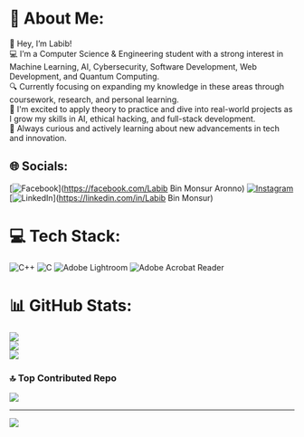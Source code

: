 # 💫 About Me:
👋 Hey, I’m Labib!<br>💻 I’m a Computer Science & Engineering student with a strong interest in Machine Learning, AI, Cybersecurity, Software Development, Web Development, and Quantum Computing.<br>🔍 Currently focusing on expanding my knowledge in these areas through coursework, research, and personal learning.<br>🚀 I'm excited to apply theory to practice and dive into real-world projects as I grow my skills in AI, ethical hacking, and full-stack development.<br>🌱 Always curious and actively learning about new advancements in tech and innovation.


## 🌐 Socials:
[![Facebook](https://img.shields.io/badge/Facebook-%231877F2.svg?logo=Facebook&logoColor=white)](https://facebook.com/Labib Bin Monsur Aronno) [![Instagram](https://img.shields.io/badge/Instagram-%23E4405F.svg?logo=Instagram&logoColor=white)](https://instagram.com/_labibbb_) [![LinkedIn](https://img.shields.io/badge/LinkedIn-%230077B5.svg?logo=linkedin&logoColor=white)](https://linkedin.com/in/Labib Bin Monsur) 

# 💻 Tech Stack:
![C++](https://img.shields.io/badge/c++-%2300599C.svg?style=for-the-badge&logo=c%2B%2B&logoColor=white) ![C](https://img.shields.io/badge/c-%2300599C.svg?style=for-the-badge&logo=c&logoColor=white) ![Adobe Lightroom](https://img.shields.io/badge/Adobe%20Lightroom-31A8FF.svg?style=for-the-badge&logo=Adobe%20Lightroom&logoColor=white) ![Adobe Acrobat Reader](https://img.shields.io/badge/Adobe%20Acrobat%20Reader-EC1C24.svg?style=for-the-badge&logo=Adobe%20Acrobat%20Reader&logoColor=white)
# 📊 GitHub Stats:
![](https://github-readme-stats.vercel.app/api?username=lesserLabib&theme=radical&hide_border=false&include_all_commits=false&count_private=false)<br/>
![](https://github-readme-streak-stats.herokuapp.com/?user=lesserLabib&theme=radical&hide_border=false)<br/>
![](https://github-readme-stats.vercel.app/api/top-langs/?username=lesserLabib&theme=radical&hide_border=false&include_all_commits=false&count_private=false&layout=compact)

### 🔝 Top Contributed Repo
![](https://github-contributor-stats.vercel.app/api?username=lesserLabib&limit=5&theme=dark&combine_all_yearly_contributions=true)

---
[![](https://visitcount.itsvg.in/api?id=lesserLabib&icon=0&color=0)](https://visitcount.itsvg.in)

<!-- Proudly created with GPRM ( https://gprm.itsvg.in ) -->
